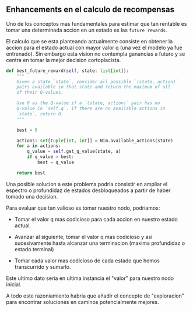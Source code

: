 ## Enhancements en el calculo de recompensas

Uno de los conceptos mas fundamentales para estimar que tan rentable es tomar una determinada accion en un estado es las `future rewards`.

El calculo que se esta planteando actualmente consiste en obtener la accion para el estado actual con mayor valor q (una vez el modelo ya fue entrenado). Sin embargo esta vision no contempla ganancias a futuro y se centra en tomar la mejor decision cortoplacista.

```python
def best_future_reward(self, state: list[int]):
    """
    Given a state `state`, consider all possible `(state, action)`
    pairs available in that state and return the maximum of all
    of their Q-values.

    Use 0 as the Q-value if a `(state, action)` pair has no
    Q-value in `self.q`. If there are no available actions in
    `state`, return 0.
    """

    best = 0

    actions: set[tuple[int, int]] = Nim.available_actions(state)
    for a in actions:
        q_value = self.get_q_value(state, a)
        if q_value > best:
            best = q_value

    return best
```

Una posible solucion a este problema podria consistir en ampliar el espectro o profundidaz de estados desbloqueados a partir de haber tomado una decision.

Para evaluar que tan valioso es tomar nuestro nodo, podriamos:

- Tomar el valor q mas codicioso para cada accion en nuestro estado actual.

- Avanzar al siguiente, tomar el valor q mas codicioso y asi sucesivamente hasta alcanzar una terminacion (maxima profundidaz o estado terminal)

- Tomar cada valor mas codicioso de cada estado que hemos transcurrido y sumarlo.

Este ultimo dato seria en ultima instancia el "valor" para nuestro nodo inicial.

A todo este razoniamiento habria que añadir el concepto de "exploracion" para encontrar soluciones en caminos potencialmente mejores.